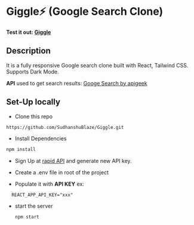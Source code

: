 # Giggle⚡ (Google Search Clone)

**Test it out:
[Giggle](https://giggle-search00.netlify.app/)**

## Description

It is a fully responsive Google search clone built with React, Tailwind CSS. Supports Dark Mode.

**API** used to get search results: [Googe Search by apigeek](https://rapidapi.com/apigeek/api/google-search3)

## Set-Up locally

- Clone this repo

```bash
https://github.com/SudhanshuBlaze/Giggle.git
```

- Install Dependencies

```bash
npm install
```

- Sign Up at [rapid API](https://rapidapi.com/apigeek/api/google-search3) and generate new API key.
- Create a .env file in root of the project

- Populate it with **API KEY**
  ex:

```
  REACT_APP_API_KEY="xxx"
```

- start the server
  ```bash
  npm start
  ```
